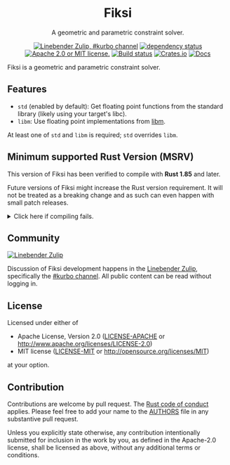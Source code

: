 <div align="center">

# Fiksi

A geometric and parametric constraint solver.

[![Linebender Zulip, #kurbo channel](https://img.shields.io/badge/Linebender-%23kurbo-blue?logo=Zulip)](https://xi.zulipchat.com/#narrow/channel/260979-kurbo)
[![dependency status](https://deps.rs/repo/github/endoli/fiksi/status.svg)](https://deps.rs/repo/github/endoli/fiksi)
[![Apache 2.0 or MIT license.](https://img.shields.io/badge/license-Apache--2.0_OR_MIT-blue.svg)](#license)
[![Build status](https://github.com/endoli/fiksi/workflows/CI/badge.svg)](https://github.com/endoli/fiksi/actions)
[![Crates.io](https://img.shields.io/crates/v/fiksi.svg)](https://crates.io/crates/fiksi)
[![Docs](https://docs.rs/fiksi/badge.svg)](https://docs.rs/fiksi)

</div>

<!-- We use cargo-rdme to update the README with the contents of lib.rs.
To edit the following section, update it in lib.rs, then run:
cargo rdme --workspace-project=fiksi --heading-base-level=0
Full documentation at https://github.com/orium/cargo-rdme -->

<!-- Intra-doc links used in lib.rs should be evaluated here. 
See https://linebender.org/blog/doc-include/ for related discussion. -->
[libm]: https://crates.io/crates/libm
<!-- cargo-rdme start -->

Fiksi is a geometric and parametric constraint solver.

## Features

- `std` (enabled by default): Get floating point functions from the standard library
  (likely using your target's libc).
- `libm`: Use floating point implementations from [libm][].

At least one of `std` and `libm` is required; `std` overrides `libm`.

<!-- cargo-rdme end -->

## Minimum supported Rust Version (MSRV)

This version of Fiksi has been verified to compile with **Rust 1.85** and later.

Future versions of Fiksi might increase the Rust version requirement.
It will not be treated as a breaking change and as such can even happen with small patch releases.

<details>
<summary>Click here if compiling fails.</summary>

As time has passed, some of Fiksi's dependencies could have released versions with a higher Rust requirement.
If you encounter a compilation issue due to a dependency and don't want to upgrade your Rust toolchain, then you could downgrade the dependency.

```sh
# Use the problematic dependency's name and version
cargo update -p package_name --precise 0.1.1
```

</details>

## Community

[![Linebender Zulip](https://img.shields.io/badge/Linebender%20Zulip-%23kurbo-blue?logo=Zulip)](https://xi.zulipchat.com/#narrow/channel/260979-kurbo)

Discussion of Fiksi development happens in the [Linebender Zulip](https://xi.zulipchat.com/), specifically the [#kurbo channel](https://xi.zulipchat.com/#narrow/channel/260979-kurbo).
All public content can be read without logging in.

## License

Licensed under either of

- Apache License, Version 2.0 ([LICENSE-APACHE](LICENSE-APACHE) or <http://www.apache.org/licenses/LICENSE-2.0>)
- MIT license ([LICENSE-MIT](LICENSE-MIT) or <http://opensource.org/licenses/MIT>)

at your option.

## Contribution

Contributions are welcome by pull request. The [Rust code of conduct] applies.
Please feel free to add your name to the [AUTHORS] file in any substantive pull request.

Unless you explicitly state otherwise, any contribution intentionally submitted for inclusion in the work by you, as defined in the Apache-2.0 license, shall be licensed as above, without any additional terms or conditions.

[Rust Code of Conduct]: https://www.rust-lang.org/policies/code-of-conduct
[AUTHORS]: ./AUTHORS
